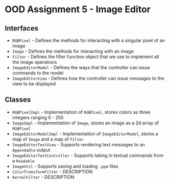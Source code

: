 # OOD Assignment 5 - Image Editor

## Interfaces

- `RGBPixel` - Defines the methods for interacting with a singular pixel of an image
- `Image` - Defines the methods for interacting with an image
- `Filter` - Defines the filter function object that we use to implement all the image operations
- `ImageEditorModel` - Defines the ways that the controller can issue commands to the model
- `ImageEditorView` - Defines how the controller can issue messages to the view to be displayed

## Classes

- `RGBPixelImpl` - Implementation of `RGBPixel`, stores colors as three integers ranging 0 - 255
- `ImageImpl` - Implementation of `Image`, stores an image as a 2d array of `RGBPixel`
- `ImageEditorModelImpl` - Implementation of `ImageEditorModel`, stores a map of `Image` and a map of `Filter`
- `ImageEditorTextView` - Supports rendering text messages to an `Appendable` output
- `ImageEditorTextController` - Supports taking in textual commands from a `Readable`
- `ImageUtil` - Supports saving and loading `.ppm` files
- `ColorTransformFilter` - DESCRIPTION
- `KernelFilter` - DESCRIPTION

